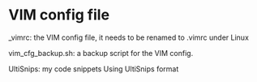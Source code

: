 VIM config file
===============

_vimrc: the VIM config file, it needs to be renamed to .vimrc under Linux

vim_cfg_backup.sh: a backup script for the VIM config.

UltiSnips: my code snippets Using UltiSnips format
